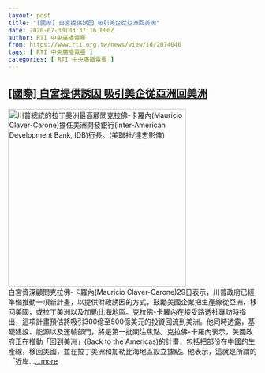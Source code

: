 ```yaml
---
layout: post
title: "[國際] 白宮提供誘因 吸引美企從亞洲回美洲"
date: 2020-07-30T03:37:16.000Z
author: RTI 中央廣播電臺
from: https://www.rti.org.tw/news/view/id/2074046
tags: [ RTI 中央廣播電臺 ]
categories: [ RTI 中央廣播電臺 ]
---
```

<!--1596080236000-->
[[國際] 白宮提供誘因 吸引美企從亞洲回美洲](https://www.rti.org.tw/news/view/id/2074046)
------

<div>
<img src="https://static.rti.org.tw/assets/thumbnails/2020/06/18/31aea19bdcf540f1dcb3eab6f6d3e66a.jpg" width="360" alt="川普總統的拉丁美洲最高顧問克拉佛-卡羅內(Mauricio Claver-Carone)擔任美洲開發銀行(Inter-American Development Bank, IDB)行長。(美聯社/達志影像)" title="川普總統的拉丁美洲最高顧問克拉佛-卡羅內(Mauricio Claver-Carone)擔任美洲開發銀行(Inter-American Development Bank, IDB)行長。(美聯社/達志影像)"><br>白宮資深顧問克拉佛-卡羅內(Mauricio Claver-Carone)29日表示，川普政府已經準備推動一項新計畫，以提供財政誘因的方式，鼓勵美國企業把生產線從亞洲，移回美國，或拉丁美洲以及加勒比海地區。克拉佛-卡羅內在接受路透社專訪時指出，這項計畫預估將吸引300億至500億美元的投資回流到美洲。他同時透露，基礎建設、能源以及運輸部門，將是第一批關注焦點。克拉佛-卡羅內表示，美國政府正在推動「回到美洲」(Back to the Americas)的計畫，包括把部份在中國的生產線，移回美國，並在拉丁美洲和加勒比海地區設立據點。他表示，這就是所謂的「近岸...<a target="_blank" href="https://www.rti.org.tw/news/view/id/2074046">...more</a>
</div>
